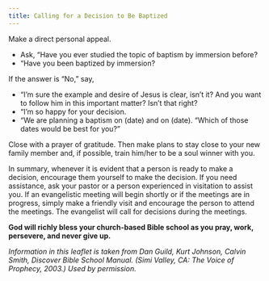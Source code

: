```yaml
---
title: Calling for a Decision to Be Baptized
---
```


Make a direct personal appeal.

- Ask, “Have you ever studied the topic of baptism by immersion before?
- “Have you been baptized by immersion?

If the answer is “No,” say,

- “I’m sure the example and desire of Jesus is clear, isn’t it? And you want to follow him in this important matter? Isn’t that right?
- “I’m so happy for your decision.
- “We are planning a baptism on (date) and on (date). “Which of those dates would be best for you?”

Close with a prayer of gratitude. Then make plans to stay close to your new family member and, if possible, train him/her to be a soul winner with you.

In summary, whenever it is evident that a person is ready to make a decision, encourage them yourself to make the decision. If you need assistance, ask your pastor or a person experienced in visitation to assist you. If an evangelistic meeting will begin shortly or if the meetings are in progress, simply make a friendly visit and encourage the person to attend the meetings. The evangelist will call for decisions during the meetings.

**God will richly bless your church-based Bible school as you pray, work, persevere, and never give up.**

_Information in this leaflet is taken from Dan Guild, Kurt Johnson, Calvin Smith, Discover Bible School Manual. (Simi Valley, CA: The Voice of Prophecy, 2003.) Used by permission._